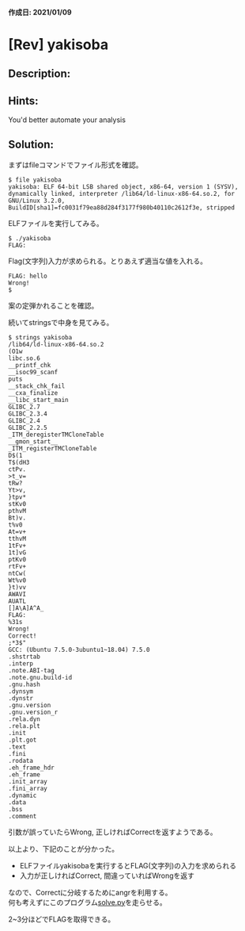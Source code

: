 #### 作成日: 2021/01/09

# [Rev] yakisoba

## Description:

## Hints:
You'd better automate your analysis  

## Solution:

まずはfileコマンドでファイル形式を確認。  

	$ file yakisoba
	yakisoba: ELF 64-bit LSB shared object, x86-64, version 1 (SYSV), dynamically linked, interpreter /lib64/ld-linux-x86-64.so.2, for GNU/Linux 3.2.0, BuildID[sha1]=fc0031f79ea88d284f3177f980b40110c2612f3e, stripped  

ELFファイルを実行してみる。  

	$ ./yakisoba
	FLAG: 

Flag(文字列)入力が求められる。とりあえず適当な値を入れる。  

	FLAG: hello
	Wrong!
	$

案の定弾かれることを確認。

続いてstringsで中身を見てみる。  

	$ strings yakisoba
	/lib64/ld-linux-x86-64.so.2
	(O1w
	libc.so.6
	__printf_chk
	__isoc99_scanf
	puts
	__stack_chk_fail
	__cxa_finalize
	__libc_start_main
	GLIBC_2.7
	GLIBC_2.3.4
	GLIBC_2.4
	GLIBC_2.2.5
	_ITM_deregisterTMCloneTable
	__gmon_start__
	_ITM_registerTMCloneTable
	D$(1
	T$(dH3
	ctPv.
	>t_v=
	tRw?
	Yt>v,
	}tpv*
	stKv0
	pthvM
	Bt)v.
	t%v0
	At=v+
	tthvM
	1tFv+
	1t]vG
	ptKv0
	rtFv+
	ntCw(
	Wt%v0
	}t)vv
	AWAVI
	AUATL
	[]A\A]A^A_
	FLAG:
	%31s
	Wrong!
	Correct!
	;*3$"
	GCC: (Ubuntu 7.5.0-3ubuntu1~18.04) 7.5.0
	.shstrtab
	.interp
	.note.ABI-tag
	.note.gnu.build-id
	.gnu.hash
	.dynsym
	.dynstr
	.gnu.version
	.gnu.version_r
	.rela.dyn
	.rela.plt
	.init
	.plt.got
	.text
	.fini
	.rodata
	.eh_frame_hdr
	.eh_frame
	.init_array
	.fini_array
	.dynamic
	.data
	.bss
	.comment

引数が誤っていたらWrong, 正しければCorrectを返すようである。  

以上より、下記のことが分かった。  
- ELFファイルyakisobaを実行するとFLAG(文字列)の入力を求められる
- 入力が正しければCorrect, 間違っていればWrongを返す

なので、Correctに分岐するためにangrを利用する。  
何も考えずにこのプログラム[solve.py](solver/solve.py)を走らせる。  


2~3分ほどでFLAGを取得できる。  

